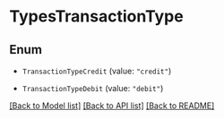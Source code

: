 # TypesTransactionType

## Enum


* `TransactionTypeCredit` (value: `"credit"`)

* `TransactionTypeDebit` (value: `"debit"`)


[[Back to Model list]](../README.md#documentation-for-models) [[Back to API list]](../README.md#documentation-for-api-endpoints) [[Back to README]](../README.md)


